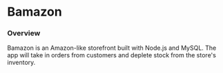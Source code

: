 # Bamazon

### Overview
Bamazon is an Amazon-like storefront built with Node.js and MySQL. The app will take in orders from customers and deplete stock from the store's inventory.

### 
